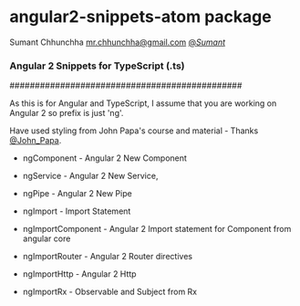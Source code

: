 # angular2-snippets-atom package
Sumant Chhunchha
mr.chhunchha@gmail.com
[@_Sumant_](https://twitter.com/_Sumant_)

### Angular 2 Snippets for TypeScript (.ts)
##############################################

As this is for Angular and TypeScript, I assume that you are working on Angular 2 so prefix is just 'ng'.

Have used styling from John Papa's course and material - Thanks [@John_Papa](https://twitter.com/John_Papa).

* ngComponent - Angular 2 New Component

* ngService - Angular 2 New Service,

* ngPipe - Angular 2 New Pipe

* ngImport - Import Statement

* ngImportComponent - Angular 2 Import statement for Component from angular core

* ngImportRouter - Angular 2 Router directives

* ngImportHttp - Angular 2 Http

* ngImportRx - Observable and Subject from Rx
